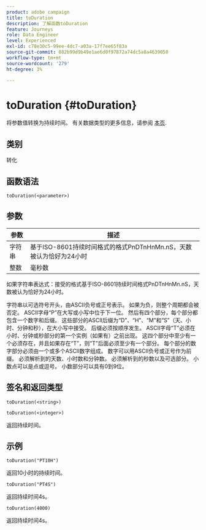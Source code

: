 ```yaml
---
product: adobe campaign
title: toDuration
description: 了解函数toDuration
feature: Journeys
role: Data Engineer
level: Experienced
exl-id: c78e30c5-99ee-4dc7-a03a-17f7ee65f83a
source-git-commit: 882b99d9b49e1ae6d0f97872a74dc5a8a4639050
workflow-type: tm+mt
source-wordcount: '279'
ht-degree: 3%

---
```


# toDuration {#toDuration}

将参数值转换为持续时间。 有关数据类型的更多信息，请参阅 [本页](../expression/data-types.md).

## 类别

转化

## 函数语法

`toDuration(<parameter>)`

## 参数

| 参数 | 描述 |
|--- |--- |
| 字符串 | 基于ISO-8601持续时间格式的格式PnDTnHnMn.nS，天数被认为恰好为24小时 |
| 整数 | 毫秒数 |

如果字符串表达式：接受的格式基于ISO-8601持续时间格式PnDTnHnMn.nS，天数被认为恰好为24小时。

字符串以可选符号开头，由ASCII负号或正号表示。 如果为负，则整个周期都会被否定。 ASCII字母“P”在大写或小写中位于下一位。 然后有四个部分，每个部分都包含一个数字和后缀。 这些部分的ASCII后缀为“D”、“H”、“M”和“S”（天、小时、分钟和秒），在大小写中接受。 后缀必须按顺序发生。 ASCII字母“T”必须在小时、分钟或秒部分的第一个实例（如果有）之前出现。 这四个部分中至少有一个必须存在，并且如果存在“T”，则“T”后面必须至少有一个部分。 每个部分的数字部分必须由一个或多个ASCII数字组成。 数字可以用ASCII负号或正号作为前缀。 必须解析到的天数、小时数和分钟数。 必须解析到的秒数以及可选部分。 小数点可以是点或逗号。 小数部分可以具有0到9位。

## 签名和返回类型

`toDuration(<string>)`

`toDuration(<integer>)`

返回持续时间。

## 示例

`toDuration("PT10H")`

返回10小时的持续时间。

`toDuration("PT4S")`

返回持续时间4s。

`toDuration(4000)`

返回持续时间4s。
